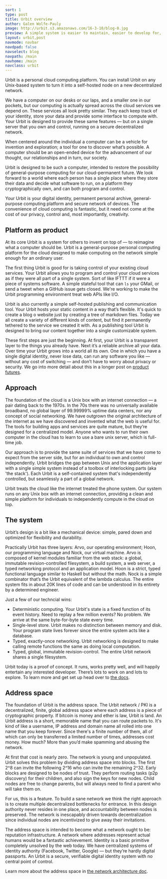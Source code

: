 ```yaml
---
sort: 1
type: post
title: Urbit overview
author: Galen Wolfe-Pauly
image: http://urbit.s3.amazonaws.com/16-3-10/blog-0.jpg
preview: A simple system is easier to maintain, easier to develop for, and easier to understand.
layout: urbit,post
navmode: navbar
navdpad: false
navselect: blog
navpath: /main
navhome: /main
navclass: urbit
---
```


Urbit is a personal cloud computing platform.  You can install Urbit on any Unix-based system to turn it into a self-hosted node on a new decentralized network.  

We have a computer on our desks or our laps, and a smaller one in our pockets, but our computing is actually spread across the cloud services we depend on.  These services all look pretty similar.  They each keep track of your identity, store your data and provide some interface to compute with.  Your Urbit is designed to provide these same features — but on a single server that you own and control, running on a secure decentralized network.

When centered around the individual a computer can be a vehicle for invention and exploration;  a tool for one to discover what’s possible.  A computer should be an open-ended device for the advancement of our thought, our relationships and in turn, our society.

Urbit is designed to be such a computer, intended to restore the possibility of general-purpose computing for our cloud-permanent future.  We look forward to a world where each person has a single place where they store their data and decide what software to run, on a platform they cryptographically own, and can both program and control.  

Your Urbit is your digital identity, permanent personal archive, general-purpose computing platform and secure network of devices.  The convenience of cloud computing is fantastic, but it need not come at the cost of our privacy, control and, most importantly, creativity.  

## Platform as product

At its core Urbit is a system for others to invent on top of — to reimagine what a computer should be.  Urbit is a general-purpose personal computing platform for the cloud designed to make computing on the network simple enough for an ordinary user.

The first thing Urbit is good for is taking control of your existing cloud services.  Your Urbit allows you to program and control your cloud services as if they were all part of a single system.  Sort of like IFTTT if it were a piece of systems software.  A simple stateful tool that can `ls` your GMail, or send a tweet when a GitHub issue gets closed.  We're working to make the Urbit programming environment treat web APIs like I/O.

Urbit is also currently a simple self-hosted publishing and communication tool.  Your Urbit hosts your static content in a way that’s flexible.  It's quick to create a blog o website just by creating a tree of markdown files.  Today we all create a variety of different kinds of content, but find it permanently tethered to the service we created it with.  As a publishing tool Urbit is designed to bring our content together into a single customizable system.

These first steps are just the beginning.  At first, your Urbit is a transparent layer to the things you already have.  Next it’s a reliable archive all your data.  Over time your Urbit grows into a world all its own.  One in which you have a single digital identity, never lose data, can run any software you like — without any cost of switching — and don’t have to worry about privacy or security.  We go into more detail about this in a longer post on [product futures](../2016-3-7).

## Approach

The foundation of the cloud is a Unix box with an internet connection — a pair dating back to the 1970s.  In the 70s there was no universally available broadband, no global layer of 99.99999% uptime data centers, nor any concept of social networking.  We have outgrown the original architecture of the internet as we have discovered and invented what the web is useful for.  The tools for building apps and services are quite mature, but they’re designed for a centralized model.  Anyone who wants to run their own computer in the cloud has to learn to use a bare unix server, which is full-time job.

Our approach is to provide the same suite of services that we have come to expect from the server side, but for an individual to own and control independently.  Urbit bridges the gap between Unix and the application layer with a single simple system instead of a toolbox of interlocking parts (aka 'the stack').  Each Urbit is a self-contained system that's independently controlled, but seamlessly a part of a global network.  

Urbit treats the cloud like the internet treated the phone system.  Our system runs on any Unix box with an internet connection, providing a clean and simple platform for individuals to independently compute in the cloud on top.  

## The system

Urbit’s design is a bit like a mechanical device: simple, pared down and optimized for flexibility and durability.  

Practically Urbit has three layers: Arvo, our operating environment; Hoon, our programming language and Nock, our virtual machine.  Arvo is composed of kernel modules familiar from the web stack: a global, immutable revision-controlled filesystem, a build system, a web server, a typed networking protocol and an application model.  Hoon is a strict, typed functional language similar to Haskell but without the math.  Nock is a simple combinator that’s the Urbit equivalent of the lambda calculus.  The entire system fits in about 20K lines of code and can be understood in its entirety by a determined engineer.

Just a few of our techncial wins:
- Deterministic computing.  Your Urbit's state is a fixed function of its event history.  Need to replay a few million events?  No problem.  We arrive at the same byte-for-byte state every time.
- Single-level store.  Urbit makes no distinction between memory and disk.  Your program state lives forever since the entire system acts like a database.
- Typed, exactly-once networking.  Urbit networking is designed to make calling remote functions the same as doing local computation.
- Typed, global, immutable revision-control.  The entire Urbit network shares a single filesystem.  

Urbit today is a proof of concept.  It runs, works pretty well, and will happily entertain any interested developer.  There’s lots to work on and lots to explore.  To learn more and get set up head over to [the docs](/docs).

## Address space

The foundation of Urbit is the address space.  The Urbit network / PKI is a decentralized, finite, global address space where each address is a piece of cryptographic property.  If bitcoin is money and ether is law, Urbit is land.  An Urbit address is a short, memorable name that you can route packets to.  It's kind of like a username, IP address and domain name all rolled into one name that you keep forever.  Since there's a finite number of them, all of which can only be transferred a limited number of times, addresses cost money.  How much?  More than you’d make spamming and abusing the network.

At first that cost is nearly zero.  The network is young and unpopulated.  Urbit solves this problem by dividing address space into blocks.  The first 2^8 can invite the following 2^16 who can invite the remaining 2^32.  Early blocks are designed to be nodes of trust.  They perform routing tasks (p2p discovery) for their children, and also sign the keys for new nodes.  Child nodes are free to change parents, but will always need to find a parent who will take them on.

For us, this is a feature.  To build a sane network we think the right approach is to create multiple decentralized bottlenecks for entrance.  In this design authority never resides in one place, and accountability between nodes is preserved.  The network is inescapably driven towards decentralization since individual nodes are incentivized to give away their invitations.

The address space is intended to become what a network ought to be: reputation infrastructure. A network where addresses represent actual humans would be a fantastic achievement.  Identity is a basic primitive completely unsolved by the web today.  We have centralized systems of identity authority (Facebook, Twitter, Google) — but they’re hardly digital passports.  An Urbit is a secure, verifiable digital identity system with no central point of control.

Learn more about the address space in [the network architecture doc](2016-3-9).
